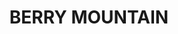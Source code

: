 ---
lastmod: '2025-04-06T06:05:20+00:00'
latitude: -34.76569147
layout: suburb
longitude: 150.6495945
postcode: '2535'
state: NSW
title: BERRY MOUNTAIN
url: /nsw/berry-mountain/
---